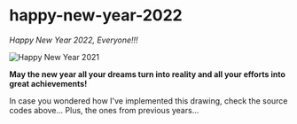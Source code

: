 # happy-new-year-2022

_Happy New Year 2022, Everyone!!!_

![Happy New Year 2021](https://i.ibb.co/J23YsPW/Happy-new-year-2021.png)

**May the new year all your dreams turn into reality and all your efforts into great achievements!**

In case you wondered how I've implemented this drawing, check the source codes above... Plus, the ones from previous years...
